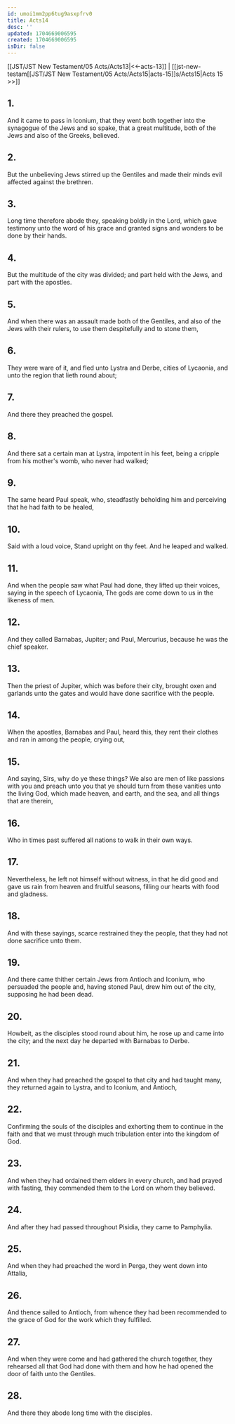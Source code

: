 ```yaml
---
id: umoi1mm2pp6tug9asxpfrv0
title: Acts14
desc: ''
updated: 1704669006595
created: 1704669006595
isDir: false
---
```

[[JST/JST New Testament/05 Acts/Acts13|<<-acts-13]] | [[jst-new-testam[[JST/JST New Testament/05 Acts/Acts15|acts-15]]s/Acts15|Acts 15 >>]]
## 1.
And it came to pass in Iconium, that they went both together into the synagogue of the Jews and so spake, that a great multitude, both of the Jews and also of the Greeks, believed.
## 2.
But the unbelieving Jews stirred up the Gentiles and made their minds evil affected against the brethren.
## 3.
Long time therefore abode they, speaking boldly in the Lord, which gave testimony unto the word of his grace and granted signs and wonders to be done by their hands.
## 4.
But the multitude of the city was divided; and part held with the Jews, and part with the apostles.
## 5.
And when there was an assault made both of the Gentiles, and also of the Jews with their rulers, to use them despitefully and to stone them,
## 6.
They were ware of it, and fled unto Lystra and Derbe, cities of Lycaonia, and unto the region that lieth round about;
## 7.
And there they preached the gospel.
## 8.
And there sat a certain man at Lystra, impotent in his feet, being a cripple from his mother\'s womb, who never had walked;
## 9.
The same heard Paul speak, who, steadfastly beholding him and perceiving that he had faith to be healed,
## 10.
Said with a loud voice, Stand upright on thy feet. And he leaped and walked.
## 11.
And when the people saw what Paul had done, they lifted up their voices, saying in the speech of Lycaonia, The gods are come down to us in the likeness of men.
## 12.
And they called Barnabas, Jupiter; and Paul, Mercurius, because he was the chief speaker.
## 13.
Then the priest of Jupiter, which was before their city, brought oxen and garlands unto the gates and would have done sacrifice with the people.
## 14.
When the apostles, Barnabas and Paul, heard this, they rent their clothes and ran in among the people, crying out,
## 15.
And saying, Sirs, why do ye these things? We also are men of like passions with you and preach unto you that ye should turn from these vanities unto the living God, which made heaven, and earth, and the sea, and all things that are therein,
## 16.
Who in times past suffered all nations to walk in their own ways.
## 17.
Nevertheless, he left not himself without witness, in that he did good and gave us rain from heaven and fruitful seasons, filling our hearts with food and gladness.
## 18.
And with these sayings, scarce restrained they the people, that they had not done sacrifice unto them.
## 19.
And there came thither certain Jews from Antioch and Iconium, who persuaded the people and, having stoned Paul, drew him out of the city, supposing he had been dead.
## 20.
Howbeit, as the disciples stood round about him, he rose up and came into the city; and the next day he departed with Barnabas to Derbe.
## 21.
And when they had preached the gospel to that city and had taught many, they returned again to Lystra, and to Iconium, and Antioch,
## 22.
Confirming the souls of the disciples and exhorting them to continue in the faith and that we must through much tribulation enter into the kingdom of God.
## 23.
And when they had ordained them elders in every church, and had prayed with fasting, they commended them to the Lord on whom they believed.
## 24.
And after they had passed throughout Pisidia, they came to Pamphylia.
## 25.
And when they had preached the word in Perga, they went down into Attalia,
## 26.
And thence sailed to Antioch, from whence they had been recommended to the grace of God for the work which they fulfilled.
## 27.
And when they were come and had gathered the church together, they rehearsed all that God had done with them and how he had opened the door of faith unto the Gentiles.
## 28.
And there they abode long time with the disciples.


